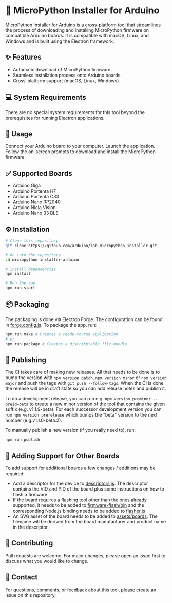 # 🐍 MicroPython Installer for Arduino

MicroPython Installer for Arduino is a cross-platform tool that streamlines the process of downloading and installing MicroPython firmware on compatible Arduino boards. It is compatible with macOS, Linux, and Windows and is built using the Electron framework.

## ✨ Features
- Automatic download of MicroPython firmware.
- Seamless installation process onto Arduino boards.
- Cross-platform support (macOS, Linux, Windows).

## 💻 System Requirements
There are no special system requirements for this tool beyond the prerequisites for running Electron applications.

## 👀 Usage
Connect your Arduino board to your computer.
Launch the application.
Follow the on-screen prompts to download and install the MicroPython firmware.

## ✅ Supported Boards
- Arduino Giga
- Arduino Portenta H7
- Arduino Portenta C33
- Arduino Nano RP2040
- Arduino Nicla Vision
- Arduino Nano 33 BLE

## ⚙️ Installation

```bash
# Clone this repository
git clone https://github.com/arduino/lab-micropython-installer.git

# Go into the repository
cd micropython-installer-arduino

# Install dependencies
npm install

# Run the app
npm run start
```

## 📦 Packaging

The packaging is done via Electron Forge. The configuration can be found in [forge.config.js](./forge.config.js). To package the app, run:

```bash
npm run make # Creates a ready-to-run application
# or
npm run package # Creates a distributable file bundle
```

## 📣 Publishing

The CI takes care of making new releases. All that needs to be done is to bump the version with `npm version patch`, `npm version minor` or `npm version major` and push the tags with `git push --follow-tags`. 
When the CI is done the release will be in draft state so you can add release notes and publish it.

To do a development release, you can run e.g. `npm version preminor --preid=beta` to create a new minor version of the tool that contains the given suffix (e.g. v1.1.9-beta). For each successor development version you can run `npm version prerelease` which bumps the "beta" version to the next number (e.g.v1.1.0-beta.2).

To manually publish a new version (if you really need to), run:

```bash
npm run publish
```

## 🫶 Adding Support for Other Boards
To add support for additional boards a few changes / additions may be required:
- Add a descriptor for the device to [descriptors.js](./firmware-flash/logic/descriptors.js). The descriptor contains the VID and PID of the board plus some instructions on how to flash a firmware.
- If the board requires a flashing tool other than the ones already supported, it needs to be added to [firmware-flash/bin](./firmware-flash/bin/) and the corresponding Node.js binding needs to be added to [flasher.js](./firmware-flash/logic/flasher.js)
- An SVG asset of the board needs to be added to [assets/boards](./assets/boards/). The filename will be derived from the board manufacturer and product name in the descriptor.

## 💪 Contributing
Pull requests are welcome. For major changes, please open an issue first to discuss what you would like to change.

## 🤙 Contact
For questions, comments, or feedback about this tool, please create an issue on this repository.